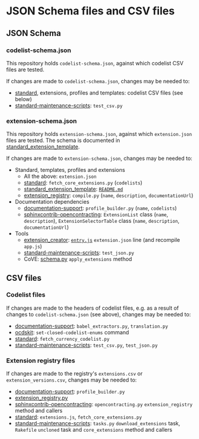 # JSON Schema files and CSV files

## JSON Schema

### codelist-schema.json

This repository holds `codelist-schema.json`, against which codelist CSV files are tested.

If changes are made to `codelist-schema.json`, changes may be needed to:

* [standard](https://github.com/open-contracting/standard), extensions, profiles and templates: codelist CSV files (see below)
* [standard-maintenance-scripts](https://github.com/open-contracting/standard-maintenance-scripts): `test_csv.py`

### extension-schema.json

This repository holds `extension-schema.json`, against which `extension.json` files are tested. The schema is documented in [standard_extension_template](https://github.com/open-contracting/standard_extension_template#extensionjson).

If changes are made to `extension-schema.json`, changes may be needed to:

* Standard, templates, profiles and extensions
  * All the above: `extension.json`
  * [standard](https://github.com/open-contracting/standard): `fetch_core_extensions.py` (`codelists`)
  * [standard_extension_template](https://github.com/open-contracting/standard_extension_template): [`README.md`](https://github.com/open-contracting/standard_extension_template#extensionjson)
  * [extension_registry](https://github.com/open-contracting/extension_registry): `compile.py` (`name`, `description`, `documentationUrl`)
* Documentation dependencies
  * [documentation-support](https://github.com/open-contracting/documentation-support): `profile_builder.py` (`name`, `codelists`)
  * [sphinxcontrib-opencontracting](https://github.com/open-contracting/sphinxcontrib-opencontracting): `ExtensionList` class (`name`, `description`), `ExtensionSelectorTable` class (`name`, `description`, `documentationUrl`)
* Tools
  * [extension_creator](https://github.com/open-contracting/extension_creator): [`entry.js`](https://github.com/open-contracting/extension_creator/blob/gh-pages/entry.js#L125) `extension.json` line (and recompile `app.js`)
  * [standard-maintenance-scripts](https://github.com/open-contracting/standard-maintenance-scripts): `test_json.py`
  * CoVE: [schema.py](https://github.com/OpenDataServices/cove/blob/master/cove_ocds/lib/schema.py#L116) `apply_extensions` method

## CSV files

### Codelist files

If changes are made to the headers of codelist files, e.g. as a result of changes to `codelist-schema.json` (see above), changes may be needed to:

* [documentation-support](https://github.com/open-contracting/documentation-support): `babel_extractors.py`, `translation.py`
* [ocdskit](https://github.com/open-contracting/ocdskit): `set-closed-codelist-enums` command
* [standard](https://github.com/open-contracting/standard): `fetch_currency_codelist.py`
* [standard-maintenance-scripts](https://github.com/open-contracting/standard-maintenance-scripts): `test_csv.py`, `test_json.py`

### Extension registry files

If changes are made to the registry's `extensions.csv` or `extension_versions.csv`, changes may be needed to:

* [documentation-support](https://github.com/open-contracting/documentation-support): `profile_builder.py`
* [extension_registry.py](https://github.com/open-contracting/extension_registry.py)
* [sphinxcontrib-opencontracting](https://github.com/open-contracting/sphinxcontrib-opencontracting): `opencontracting.py` `extension_registry` method and callers
* [standard](https://github.com/open-contracting/standard): `extensions.js`, `fetch_core_extensions.py`
* [standard-maintenance-scripts](https://github.com/open-contracting/standard-maintenance-scripts): `tasks.py` `download_extensions` task, `Rakefile` `uncloned` task and `core_extensions` method and callers
